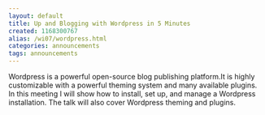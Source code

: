 ```yaml
---
layout: default
title: Up and Blogging with Wordpress in 5 Minutes
created: 1168300767
alias: /wi07/wordpress.html
categories: announcements
tags: announcements
---
```

Wordpress is a powerful open-source blog publishing platform.It is highly customizable with a powerful theming system and many available plugins. In this meeting I will show how to install, set up, and manage a Wordpress installation. The talk will also cover Wordpress theming and plugins.
